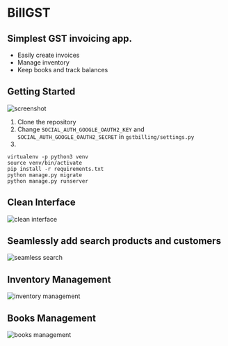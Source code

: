# BillGST

## Simplest GST invoicing app.

* Easily create invoices
* Manage inventory
* Keep books and track balances


## Getting Started

![screenshot](https://github.com/ghoshbishakh/billgst/blob/master/gstbillingapp/static/gstbillingapp/images/screenshot.png)


1. Clone the repository
2. Change `SOCIAL_AUTH_GOOGLE_OAUTH2_KEY` and `SOCIAL_AUTH_GOOGLE_OAUTH2_SECRET` in `gstbilling/settings.py`
3.
```
virtualenv -p python3 venv
source venv/bin/activate
pip install -r requirements.txt
python manage.py migrate
python manage.py runserver
```

## Clean Interface
![clean interface](https://github.com/ghoshbishakh/billgst/blob/master/gstbillingapp/static/gstbillingapp/images/screenshot_interface.png)

## Seamlessly add search products and customers
![seamless search](https://github.com/ghoshbishakh/billgst/blob/master/gstbillingapp/static/gstbillingapp/images/screenshot_search.png)

## Inventory Management
![inventory management](https://github.com/ghoshbishakh/billgst/blob/master/gstbillingapp/static/gstbillingapp/images/screenshot_inventory.png)

## Books Management
![books management](https://github.com/ghoshbishakh/billgst/blob/master/gstbillingapp/static/gstbillingapp/images/screenshot_books.png)
